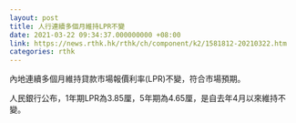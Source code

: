 ```yaml
---
layout: post
title: 人行連續多個月維持LPR不變
date: 2021-03-22 09:34:37.000000000 +08:00
link: https://news.rthk.hk/rthk/ch/component/k2/1581812-20210322.htm
categories: rthk
---
```


內地連續多個月維持貸款市場報價利率(LPR)不變，符合市場預期。

人民銀行公布，1年期LPR為3.85厘，5年期為4.65厘，是自去年4月以來維持不變。
